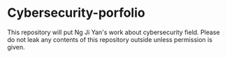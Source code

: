 # Cybersecurity-porfolio
This repository will put Ng Ji Yan's work about cybersecurity field. Please do not leak any contents of this repository outside unless permission is given.
